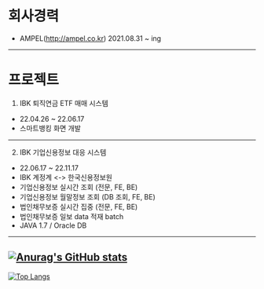 # 회사경력  
- AMPEL(http://ampel.co.kr) 2021.08.31 ~ ing
---
# 프로젝트
1. IBK 퇴직연금 ETF 매매 시스템
- 22.04.26 ~ 22.06.17
- 스마트뱅킹 화면 개발
---
2. IBK 기업신용정보 대응 시스템
- 22.06.17 ~ 22.11.17
- IBK 계정계 <-> 한국신용정보원
- 기업신용정보 실시간 조회 (전문, FE, BE)
- 기업신용정보 월말정보 조회 (DB 조회, FE, BE)
- 법인채무보증 실시간 집중 (전문, FE, BE)
- 법인채무보증 일보 data 적재 batch
- JAVA 1.7 / Oracle DB
---
[![Anurag's GitHub stats](https://github-readme-stats.vercel.app/api?username=heum-ji)](https://github.com/heum-ji/github-readme-stats)
---
[![Top Langs](https://github-readme-stats.vercel.app/api/top-langs/?username=heum-ji&layout=compact)](https://github.com/heum-ji/github-readme-stats)
